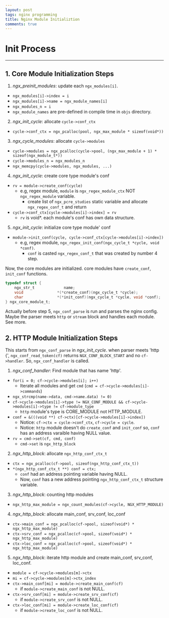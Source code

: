 ```yaml
---
layout: post
tags: nginx programming
title: Nginx Module Initializtion
comments: true
---
```


# Init Process

---

## 1. Core Module Initialization Steps

1. _ngx_preinit_modules_: update each `ngx_modules[i]`.
  - `ngx_modules[i]->index = i`
  - `ngx_modules[i]->name = ngx_module_names[i]`
  - `ngx_modules_n = i`
  - `ngx_module_names` are pre-defined in compile time in `objs` directory.
2. _ngx_init_cycle_: allocate `cycle->conf_ctx`
  - `cycle->conf_ctx = ngx_pcalloc(pool, ngx_max_module * sizeof(void*))`
3. _ngx_cycle_modules_: allocate `cycle->modules`
  - `cycle->modules = ngx_pcalloc(cycle->pool, (ngx_max_module + 1) * sizeof(ngx_module_t*))`
  - `cycle->modules_n = ngx_modules_n`
  - `ngx_memcpy(cycle->modules, ngx_modules, ...)`
4. _ngx_init_cycle_: create core type module's conf 
  - `rv = module->create_conf(cycle)`
    - e.g, regex module, `module` is `ngx_regex_module_ctx` NOT `ngx_regex_module` variable.
      - create list of `ngx_pcre_studies` static variable
        and allocate `ngx_regex_conf_t` and return
  - `cycle->conf_ctx[cycle->modules[i]->index] = rv`
    - `rv` is void*. each module's conf has own data structure.
5. _ngx_init_cycle_: initialize core type module' conf
  - `module->init_conf(cycle, cycle->conf_ctx[cycle->modules[i]->index])`
    - e.g, regex module, `ngx_regex_init_conf(ngx_cycle_t *cycle, void *conf)`.
      - `conf` is casted `ngx_regex_conf_t` that was created by number 4 step.

Now, the core modules are initialized. core modules have `create_conf`, `init_conf` functions.

```c
typedef struct {
    ngx_str_t             name;
    void               *(*create_conf)(ngx_cycle_t *cycle);
    char               *(*init_conf)(ngx_cycle_t *cycle, void *conf);
} ngx_core_module_t;
```


Actually before step 5, `ngx_conf_parse` is run and parses the nginx config. Maybe the parser meets
`http` or `stream` block and handles each module. See more.


## 2. HTTP Module Initialization Steps

This starts from `ngx_conf_parse` in _ngx_init_cycle_. when parser meets 'http {', `ngx_conf_read_token(cf)`
returns `NGX_CONF_BLOCK_START` and no `cf->handler`. So, `ngx_conf_handler` is called.

1. _ngx_conf_handler_: Find module that has name 'http'.
  - `for(i = 0; cf->cycle->modules[i]; i++)`
    - Iterate all modules and get `cmd` (`cmd = cf->cycle->modules[i]->commands`)
  - `ngx_strcmp(name->data, cmd->name.data) != 0)`
  - `cf->cycle->modules[i]->type != NGX_CONF_MODULE && cf->cycle->modules[i]->type != cf->module_type`
    - `http` module's type is CORE_MODULE not HTTP_MODULE.
  - `conf = &(((void **) cf->ctx)[cf->cycle->modules[i]->index])`
    - Notice: `cf->ctx = cycle->conf_ctx`, `cf->cycle = cycle`.
    - Notice: `http` module doesn't do `create_conf` and `init_conf` so, `conf` has an address varaible
              having NULL value.
  - `rv = cmd->set(cf, cmd, conf)`
    - `cmd->set` is `ngx_http_block`
2. _ngx_http_block_: allocate `ngx_http_conf_ctx_t`
  - `ctx = ngx_pcalloc(cf->pool, sizeof(ngx_http_conf_ctx_t))`
  - `*(ngx_http_conf_ctx_t **) conf = ctx;`
    - `conf` had an address pointing variable having NULL.
    - Now, `conf` has a new address pointing `ngx_http_conf_ctx_t` structure variable.
3. _ngx_http_block_: counting http modules
  - `ngx_http_max_module = ngx_count_modules(cf->cycle, NGX_HTTP_MODULE)`
4. _ngx_http_block_: allocate main_conf, srv_conf, loc_conf
  - `ctx->main_conf = ngx_pcalloc(cf->pool, sizeof(void*) * ngx_http_max_module)`
  - `ctx->srv_conf = ngx_pcalloc(cf->pool, sizeof(void*) * ngx_http_max_module)`
  - `ctx->loc_conf = ngx_pcalloc(cf->pool, sizeof(void*) * ngx_http_max_module)`
5. _ngx_http_block_: iterate http module and create main_conf, srv_conf, loc_conf.
  - `module = cf->cycle->modules[m]->ctx`
  - `mi = cf->cycle->modules[m]->ctx_index`
  - `ctx->main_conf[mi] = module->create_main_conf(cf)`
    - if `module->create_main_conf` is not NULL.
  - `ctx->srv_conf[mi] = module->create_srv_conf(cf)`
    - if `module->create_srv_conf` is not NULL.
  - `ctx->loc_conf[mi] = module->create_loc_conf(cf)`
    - if `module->create_loc_conf` is not NULL.
